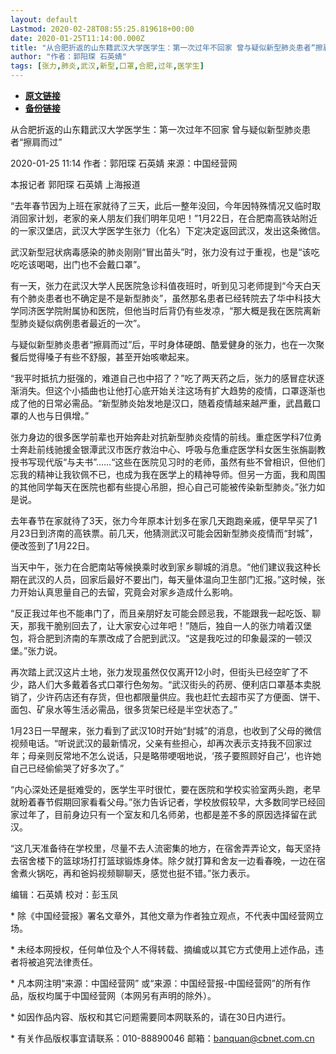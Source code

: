 ```yaml
---
layout: default
Lastmod: 2020-02-28T08:55:25.819618+00:00
date: 2020-01-25T11:14:00.000Z
title: "从合肥折返的山东籍武汉大学医学生：第一次过年不回家 曾与疑似新型肺炎患者“擦肩而过”--专题-中国经营网"
author: "作者：郭阳琛 石英婧"
tags: [张力,肺炎,武汉,新型,口罩,合肥,过年,医学生]
---
```


* [**原文链接**](http://www.cb.com.cn/index/show/special/cv/cv13413713121)
* [**备份链接**](https://web.archive.org/web/20200211133645/http://www.cb.com.cn/index/show/special/cv/cv13413713121)


从合肥折返的山东籍武汉大学医学生：第一次过年不回家 曾与疑似新型肺炎患者“擦肩而过”

2020-01-25 11:14 作者：郭阳琛 石英婧 来源：中国经营网

本报记者 郭阳琛 石英婧 上海报道

“去年春节因为上班在家就待了三天，此后一整年没回，今年因特殊情况又临时取消回家计划，老家的亲人朋友们我们明年见吧！”1月22日，在合肥南高铁站附近的一家汉堡店，武汉大学医学生张力（化名）下定决定返回武汉，发出这条微信。

武汉新型冠状病毒感染的肺炎刚刚“冒出苗头”时，张力没有过于重视，也是“该吃吃吃该喝喝，出门也不会戴口罩”。

有一天，张力在武汉大学人民医院急诊科值夜班时，听到见习老师提到“今天白天有个肺炎患者也不确定是不是新型肺炎”，虽然那名患者已经转院去了华中科技大学同济医学院附属协和医院，但他当时后背仍有些发凉，“那大概是我在医院离新型肺炎疑似病例患者最近的一次”。

与疑似新型肺炎患者“擦肩而过”后，平时身体硬朗、酷爱健身的张力，也在一次聚餐后觉得嗓子有些不舒服，甚至开始咳嗽起来。

“我平时抵抗力挺强的，难道自己也中招了？”吃了两天药之后，张力的感冒症状逐渐消失。但这个小插曲也让他打心底开始关注这场有扩大趋势的疫情，口罩逐渐也成了他的日常必需品。“新型肺炎始发地是汉口，随着疫情越来越严重，武昌戴口罩的人也与日俱增。”

张力身边的很多医学前辈也开始奔赴对抗新型肺炎疫情的前线。重症医学科7位勇士奔赴前线驰援金银潭武汉市医疗救治中心、呼吸与危重症医学科女医生张旃副教授书写现代版“与夫书”……“这些在医院见习时的老师，虽然有些不曾相识，但他们忘我的精神让我钦佩不已，也成为我在医学上的精神导师。但另一方面，我和周围的其他同学每天在医院也都有些提心吊胆，担心自己可能被传染新型肺炎。”张力如是说。

去年春节在家就待了3天，张力今年原本计划多在家几天跑跑亲戚，便早早买了1月23日到济南的高铁票。前几天，他猜测武汉可能会因新型肺炎疫情而“封城”，便改签到了1月22日。

当天中午，张力在合肥南站等候换乘时收到家乡聊城的消息。“他们建议我这种长期在武汉的人员，回家后最好不要出门，每天量体温向卫生部门汇报。”这时候，张力开始认真思量自己的去留，究竟会对家乡造成什么影响。

“反正我过年也不能串门了，而且亲朋好友可能会顾忌我，不能跟我一起吃饭、聊天，那我干脆别回去了，让大家安心过年吧！”随后，独自一人的张力啃着汉堡包，将合肥到济南的车票改成了合肥到武汉。“这是我吃过的印象最深的一顿汉堡。”张力说。

再次踏上武汉这片土地，张力发现虽然仅仅离开12小时，但街头已经空旷了不少，路人们大多戴着各式口罩行色匆匆。“武汉街头的药房、便利店口罩基本卖脱销了，少许药店还有存货，但也都限量供应。我也赶忙去超市买了方便面、饼干、面包、矿泉水等生活必需品，很多货架已经是半空状态了。”

1月23日一早醒来，张力看到了武汉10时开始“封城”的消息，也收到了父母的微信视频电话。“听说武汉的最新情况，父亲有些担心，却再次表示支持我不回家过年；母亲则反常地不怎么说话，只是略带哽咽地说，‘孩子要照顾好自己’，也许她自己已经偷偷哭了好多次了。”

“内心深处还是挺难受的，医学生平时很忙，要在医院和学校实验室两头跑，老早就盼着春节假期回家看看父母。”张力告诉记者，学校放假较早，大多数同学已经回家过年了，目前身边只有一个室友和几名师弟，也都是差不多的原因选择留在武汉。

“这几天准备待在学校里，尽量不去人流密集的地方，在宿舍弄弄论文，每天坚持去宿舍楼下的篮球场打打篮球锻炼身体。除夕就打算和舍友一边看春晚，一边在宿舍煮火锅吃，再和爸妈视频聊聊天，感觉也挺不错。”张力表示。

编辑：石英婧 校对：彭玉凤

\* 除《中国经营报》署名文章外，其他文章为作者独立观点，不代表中国经营网立场。

\* 未经本网授权，任何单位及个人不得转载、摘编或以其它方式使用上述作品，违者将被追究法律责任。

\* 凡本网注明“来源：中国经营网” 或“来源：中国经营报-中国经营网”的所有作品，版权均属于中国经营网（本网另有声明的除外）。

\* 如因作品内容、版权和其它问题需要同本网联系的，请在30日内进行。

\* 有关作品版权事宜请联系：010-88890046 邮箱：banquan@cbnet.com.cn

